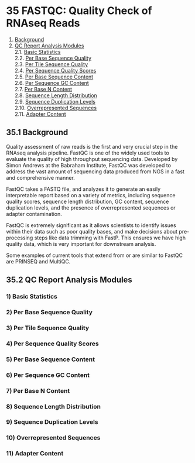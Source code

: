 # 35 FASTQC: Quality Check of RNAseq Reads
1. [Background](#351)
2. [QC Report Analysis Modules](#352)<br>
	2.1. [Basic Statistics](#3521)<br>
	2.2. [Per Base Sequence Quality](#3522)<br>
	2.3. [Per Tile Sequence Quality](#3523)<br>
	2.4. [Per Sequence Quality Scores](#3524)<br>
	2.5. [Per Base Sequence Content](#3525)<br>
	2.6. [Per Sequence GC Content](#3526)<br>
	2.7. [Per Base N Content](#3527)<br>
	2.8. [Sequence Length Distribution](#3528)<br>
	2.9. [Sequence Duplication Levels](#3529)<br>
	2.10. [Overrepresented Sequences](#35210)<br>
	2.11. [Adapter Content](#35211)<br>

## 35.1 Background<a name="351"></a>

Quality assessment of raw reads is the first and very crucial step in the RNAseq analysis pipeline. FastQC is one of the widely used tools to evaluate the quality of high throughput sequencing data. Developed by Simon Andrews at the Babraham Institute, FastQC was developed to address the vast amount of sequencing data produced from NGS in a fast and comprehensive manner. 

FastQC takes a FASTQ file, and analyzes it to generate an easily interpretable report based on a variety of metrics, including sequence quality scores, sequence length distribution, GC content, sequence duplication levels, and the presence of overrepresented sequences or adapter contamination.

FastQC is extremely significant as it allows scientists to identify issues within their data such as poor quality bases, and make decisions about pre-processing steps like data trimming with FastP. This ensures we have high quality data, which is very important for downstream analysis.

Some examples of current tools that extend from or are similar to FastQC are PRINSEQ and MultiQC. 

## 35.2 QC Report Analysis Modules<a name="352"></a>

### 1) Basic Statistics<a name="3521"></a>
### 2) Per Base Sequence Quality<a name="3522"></a>
### 3) Per Tile Sequence Quality<a name="3523"></a>
### 4) Per Sequence Quality Scores<a name="3524"></a>
### 5) Per Base Sequence Content<a name="3525"></a>
### 6) Per Sequence GC Content<a name="3526"></a>
### 7) Per Base N Content<a name="3527"></a>
### 8) Sequence Length Distribution<a name="3528"></a>


### 9) Sequence Duplication Levels<a name="3529"></a>
### 10) Overrepresented Sequences<a name="35210"></a>
### 11) Adapter Content<a name="35211"></a>